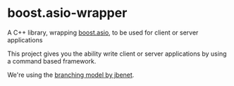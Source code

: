 boost.asio-wrapper
==================

A C++ library, wrapping [boost.asio][1], to be used for client or server applications

This project gives you the ability write client or server applications by using a command based framework.

We're using the [branching model by jbenet][2].

[1]: http://www.boost.org/
[2]: https://gist.github.com/jbenet/ee6c9ac48068889b0912

